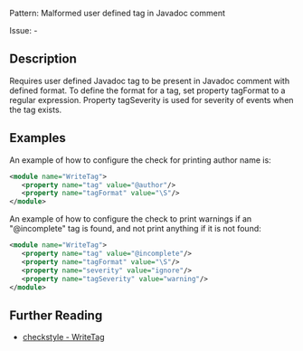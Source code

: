 Pattern: Malformed user defined tag in Javadoc comment

Issue: -

## Description

Requires user defined Javadoc tag to be present in Javadoc comment with defined format. To define the format for a tag, set property tagFormat to a regular expression. Property tagSeverity is used for severity of events when the tag exists. 

## Examples

An example of how to configure the check for printing author name is: 


```xml
<module name="WriteTag">
   <property name="tag" value="@author"/>
   <property name="tagFormat" value="\S"/>
</module>
```
        

An example of how to configure the check to print warnings if an "@incomplete" tag is found, and not print anything if it is not found: 


```xml
<module name="WriteTag">
   <property name="tag" value="@incomplete"/>
   <property name="tagFormat" value="\S"/>
   <property name="severity" value="ignore"/>
   <property name="tagSeverity" value="warning"/>
</module>
```

## Further Reading

* [checkstyle - WriteTag](http://checkstyle.sourceforge.net/config_javadoc.html#WriteTag)
